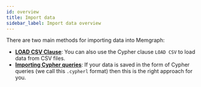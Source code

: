 ```yaml
---
id: overview
title: Import data
sidebar_label: Import data overview
---
```


There are two main methods for importing data into Memgraph:

- **[LOAD CSV Clause](/reference-guide/import-data/load-csv-clause.md)**: You
  can also use the Cypher clause `LOAD CSV` to load data from CSV files.
- **[Importing Cypher queries](/reference-guide/import-data/cypherl.md)**: If
  your data is saved in the form of Cypher queries (we call this `.cypherl`
  format) then this is the right approach for you.
